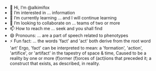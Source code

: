 - 👋 Hi, I’m @alkimifox
- 👀 I’m interested in ... information
- 🌱 I’m currently learning ... and I will continue learning
- 💞️ I’m looking to collaborate on ... teams of two or more
- 📫 How to reach me ... seek and you shall find
- 😄 Pronouns: ... are a part of speech related to phenotypes
- ⚡ Fun fact: ... the words 'fact' and 'act' both derive from the root word 'art'
                Ergo, 'fact' can be interpreted to mean: a 'formation', 'action', 'artifice', or 'artifact' in the tapestry of space & time,
                Caused to be a reality by one or more (f)ormer (f)orces of (act)ions that preceded it; a construct that exists, as described, in reality.

<!---
alkimifox/alkimifox is a ✨ special ✨ repository because its `README.md` (this file) appears on your GitHub profile.
You can click the Preview link to take a look at your changes.
--->
